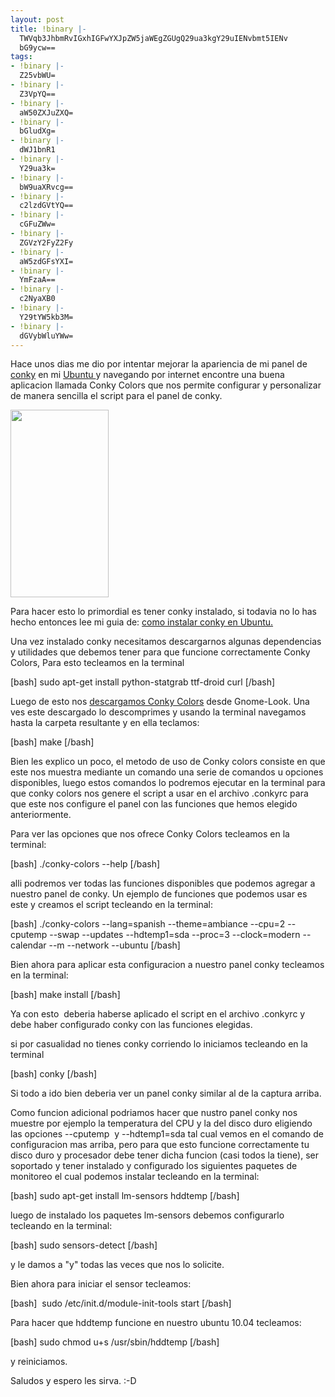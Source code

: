 ```yaml
---
layout: post
title: !binary |-
  TWVqb3JhbmRvIGxhIGFwYXJpZW5jaWEgZGUgQ29ua3kgY29uIENvbmt5IENv
  bG9ycw==
tags:
- !binary |-
  Z25vbWU=
- !binary |-
  Z3VpYQ==
- !binary |-
  aW50ZXJuZXQ=
- !binary |-
  bGludXg=
- !binary |-
  dWJ1bnR1
- !binary |-
  Y29ua3k=
- !binary |-
  bW9uaXRvcg==
- !binary |-
  c2lzdGVtYQ==
- !binary |-
  cGFuZWw=
- !binary |-
  ZGVzY2FyZ2Fy
- !binary |-
  aW5zdGFsYXI=
- !binary |-
  YmFzaA==
- !binary |-
  c2NyaXB0
- !binary |-
  Y29tYW5kb3M=
- !binary |-
  dGVybWluYWw=
---
```

Hace unos dias me dio por intentar mejorar la apariencia de mi panel de <a href="http://blog.jam.net.ve/tag/conky/" target="_self">conky</a> en mi <a href="http://blog.jam.net.ve/tag/ubuntu/" target="_self">Ubuntu </a>y navegando por internet encontre una buena aplicacion llamada Conky Colors que nos permite configurar y personalizar de manera sencilla el script para el panel de conky.

<a href="http://blog.jam.net.ve/imagenes/uploads/2010/08/Pantallazo-5.png"><img class="aligncenter size-medium wp-image-357" title="Pantallazo-5" src="http://blog.jam.net.ve/imagenes/uploads/2010/08/Pantallazo-5-157x300.png" alt="" width="157" height="300" /></a>

Para hacer esto lo primordial es tener conky instalado, si todavia no lo has hecho entonces lee mi guia de: <a href="http://blog.jam.net.ve/2009/12/21/instalando-conky-en-ubuntu-karmic/" target="_blank">como instalar conky en Ubuntu.</a>

Una vez instalado conky necesitamos descargarnos algunas dependencias y utilidades que debemos tener para que funcione correctamente Conky Colors, Para esto tecleamos en la terminal

[bash] sudo apt-get install python-statgrab ttf-droid curl [/bash]

Luego de esto nos <a href="http://gnome-look.org/content/show.php/CONKY-colors?content=92328" target="_self">descargamos Conky Colors</a> desde Gnome-Look. Una ves este descargado lo descomprimes y usando la terminal navegamos hasta la carpeta resultante y en ella teclamos:

[bash] make [/bash]

Bien les explico un poco, el metodo de uso de Conky colors consiste en que este nos muestra mediante un comando una serie de comandos u opciones disponibles, luego estos comandos lo podremos ejecutar en la terminal para que conky colors nos genere el script a usar en el archivo .conkyrc para que este nos configure el panel con las funciones que hemos elegido anteriormente.

Para ver las opciones que nos ofrece Conky Colors tecleamos en la terminal:

[bash] ./conky-colors --help [/bash]

alli podremos ver todas las funciones disponibles que podemos agregar a nuestro panel de conky. Un ejemplo de funciones que podemos usar es este y creamos el script tecleando en la terminal:

[bash] ./conky-colors --lang=spanish --theme=ambiance --cpu=2 --cputemp --swap --updates --hdtemp1=sda --proc=3 --clock=modern --calendar --m --network --ubuntu [/bash]

Bien ahora para aplicar esta configuracion a nuestro panel conky tecleamos en la terminal:

[bash] make install [/bash]

Ya con esto  deberia haberse aplicado el script en el archivo .conkyrc y debe haber configurado conky con las funciones elegidas.

si por casualidad no tienes conky corriendo lo iniciamos tecleando en la terminal

[bash] conky [/bash]

Si todo a ido bien deberia ver un panel conky similar al de la captura arriba.

Como funcion adicional podriamos hacer que nustro panel conky nos muestre por ejemplo la temperatura del CPU y la del disco duro eligiendo las opciones --cputemp  y --hdtemp1=sda tal cual vemos en el comando de configuracion mas arriba, pero para que esto funcione correctamente tu disco duro y procesador debe tener dicha funcion (casi todos la tiene), ser soportado y tener instalado y configurado los siguientes paquetes de monitoreo el cual podemos instalar tecleando en la terminal:

[bash] sudo apt-get install lm-sensors hddtemp [/bash]

luego de instalado los paquetes lm-sensors debemos configurarlo tecleando en la terminal:

[bash] sudo sensors-detect [/bash]

y le damos a "y" todas las veces que nos lo solicite.

Bien ahora para iniciar el sensor tecleamos:

[bash]  sudo /etc/init.d/module-init-tools start [/bash]

Para hacer que hddtemp funcione en nuestro ubuntu 10.04 tecleamos:

[bash] sudo chmod u+s /usr/sbin/hddtemp [/bash]

y reiniciamos.

Saludos y espero les sirva. :-D
